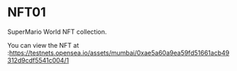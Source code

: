 # NFT01

SuperMario World NFT collection.

You can view the NFT at :https://testnets.opensea.io/assets/mumbai/0xae5a60a9ea59fd51661acb49312d9cdf5541c004/1
